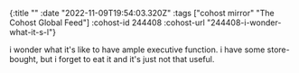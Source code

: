 {:title ""
 :date "2022-11-09T19:54:03.320Z"
 :tags ["cohost mirror" "The Cohost Global Feed"]
 :cohost-id 244408
 :cohost-url "244408-i-wonder-what-it-s-l"}

i wonder what it's like to have ample executive function. i have some store-bought, but i forget to eat it and it's just not that useful.